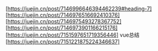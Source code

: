 [https://juejin.cn/post/7146996646394462239#heading-7]
[https://juejin.cn/post/7146976516692410376]
[https://juejin.cn/post/7146975493278367752]
[https://juejin.cn/post/7146973901166215176]
[https://juejin.cn/post/7151597651719356446] vue总结
[https://juejin.cn/post/7151221875224346637]